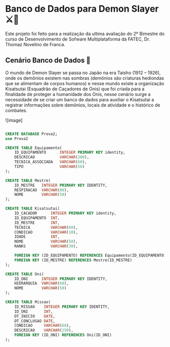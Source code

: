 <h1>Banco de Dados para Demon Slayer ⚔️👹</h1>
<p>Este projeto foi feito para a realização da ultima avaliação do 2º Bimestre do curso de Desenvolvimento de Sofware Multiplataforma da FATEC, Dr. Thomaz Novelino de Franca.</p>
<h2>Cenário Banco de Dados 🐲</h2>
<p>O mundo de Demon Slayer se passa no Japão na era Taisho (1912 – 1926), onde os demônios 
existem nas sombras (demônios são criaturas hediondas que se alimentam de corpos humanos) e 
nesse mundo existe a organização Kisatsutai (Esquadrão de Caçadores de Onis) que foi criada 
para a finalidade de proteger a humanidade dos Onis, nesse cenário surge a necessidade de se 
criar um banco de dados para auxiliar o Kisatsutai a registrar informações sobre demônios, locais 
de atividade e o histórico de combates.</p>
![image]

```sql

CREATE DATABASE Prova2;
use Prova2

CREATE TABLE Equipamento(
	ID_EQUIPAMENTO		INTEGER PRIMARY KEY identity,
	DESCRICAO			VARCHAR(200),
	TECNICA_ASSOCIADA	VARCHAR(60),
	TIPO				VARCHAR(50)
);

CREATE TABLE Mestre(
	ID_MESTRE	INTEGER PRIMARY KEY IDENTITY,
	RESPIRACAO	VARCHAR(80),
	NOME		VARCHAR(50)
);

CREATE TABLE Kisatsutai(
	ID_CACADOR		INTEGER PRIMARY KEY identity,
	ID_EQUIPAMENTO	INT,
	ID_MESTRE		INT,
	TECNICA			VARCHAR(60),
	CONDICAO		VARCHAR(10),
	IDADE			INT,
	NOME			VARCHAR(50),
	RANKS			VARCHAR(30),

	FOREIGN KEY (ID_EQUIPAMENTO) REFERENCES Equipamento(ID_EQUIPAMENTO),
	FOREIGN KEY (ID_MESTRE) REFERENCES Mestre(ID_MESTRE)
);

CREATE TABLE Oni(
	ID_ONI		INTEGER PRIMARY KEY IDENTITY,
	HIERARQUIA	VARCHAR(60),
	NOME		VARCHAR(50)
);

CREATE TABLE Missao(
	ID_MISSAO	 INTEGER PRIMARY KEY IDENTITY,
	ID_ONI		 INT,
	DT_INICIO	 DATE,
	DT_CONCLUSAO DATE,
	CONDICAO	 VARCHAR(60),
	DESCRICAO	 VARCHAR(250),
	FOREIGN KEY (ID_ONI) REFERENCES Oni(ID_ONI) 
);

```
